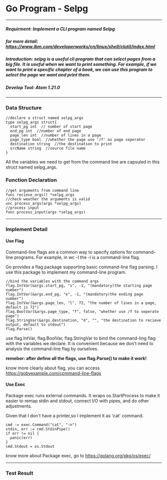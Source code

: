 # Go Program - Selpg
---
##### Requirment: Implement a CLI program named Selpg
##### for more detail: https://www.ibm.com/developerworks/cn/linux/shell/clutil/index.html

##### Introduction: selpg is a useful cli program that can select pages from a big file. It is useful when we want to print something. For example, if we want to print a specific chapter of a book, we can use this program to select the page we want and print them.

##### Develop Tool: Atom 1.21.0

----

### Data Structure
```
//declare a struct named selpg_args
type selpg_args struct{
  start_pg int  // number of start page
  end_pg int  //number of end page
  page_len int  //number of lines in a page
  page_type bool  //whether the page use '/f' as page seperator
  destination string  //the destination to print
  srcName string  //source file name
}
```
All the variables we need to get from the command line are capsuled in this struct named selpg_args.

### Function Declaration
```
//get arguments from command line
func recieve_args() *selpg_args
//check weather the arguments is valid
unc process_args(args *selpg_args)
//process input
func process_input(args *selpg_args)
```

----
### Implement Detail
#### Use Flag

Command-line flags are a common way to specify options for command-line programs. For example, in wc -l the -l is a command-line flag.

Go provides a flag package supporting basic command-line flag parsing. I use this package to implement my command-line program.
```
//bind the variables with the command args
flag.IntVar(&args.start_pg, "s", -1, "(mandatory)the starting page number")
flag.IntVar(&args.end_pg, "e", -1, "(mandatory)the ending page number")
flag.IntVar(&args.page_len, "l", 72, "the number of lines in a page, default is 72")
flag.BoolVar(&args.page_type, "f", false, "whether use /f to seperate page")
flag.StringVar(&args.destination, "d", "", "the destination to recieve output, default to stdout")
flag.Parse()
```
use flag.IntVar, flag.BoolVar, flag.StringVar to bind the command-ling flag with the variables we declare. It is convenient because we don't need to analysis the command-line flag by ourselves.

**remeber: after define all the flags, use flag.Parse() to make it work!**

know more clearly about flag, you can access https://gobyexample.com/command-line-flags

#### Use Exec
Package exec runs external commands. It wraps os.StartProcess to make it easier to remap stdin and stdout, connect I/O with pipes, and do other adjustments.

Given that I don't have a printer,so I implement it as 'cat' command.

```
cmd := exec.Command("cat", "-n")
stdin, err := cmd.StdinPipe()
if err != nil {
  panic(err)
}
cmd.Stdout = os.Stdout
```
know more about Package exec, go to
https://golang.org/pkg/os/exec/

---
### Test Result
